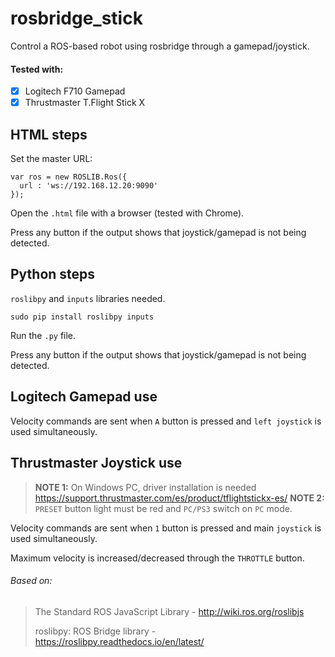 # rosbridge_stick
Control a ROS-based robot using rosbridge through a gamepad/joystick.

#### Tested with: 
- [x] Logitech F710 Gamepad
- [x] Thrustmaster T.Flight Stick X

## HTML steps
Set the master URL:
```
var ros = new ROSLIB.Ros({
  url : 'ws://192.168.12.20:9090'
});
```

Open the `.html` file with a browser (tested with Chrome).

Press any button if the output shows that joystick/gamepad is not being detected.

## Python steps

`roslibpy` and `inputs` libraries needed.
```
sudo pip install roslibpy inputs 
```

Run the `.py` file.

Press any button if the output shows that joystick/gamepad is not being detected.

## Logitech Gamepad use

Velocity commands are sent when `A` button is pressed and `left joystick` is used simultaneously.

## Thrustmaster Joystick use

> **NOTE 1:** On Windows PC, driver installation is needed https://support.thrustmaster.com/es/product/tflightstickx-es/
> **NOTE 2:** `PRESET` button light must be red and `PC/PS3` switch on `PC` mode.

Velocity commands are sent when `1` button is pressed and main `joystick` is used simultaneously.

Maximum velocity is increased/decreased through the `THROTTLE` button.


###### Based on:
> The Standard ROS JavaScript Library - http://wiki.ros.org/roslibjs
>
> roslibpy: ROS Bridge library - https://roslibpy.readthedocs.io/en/latest/

